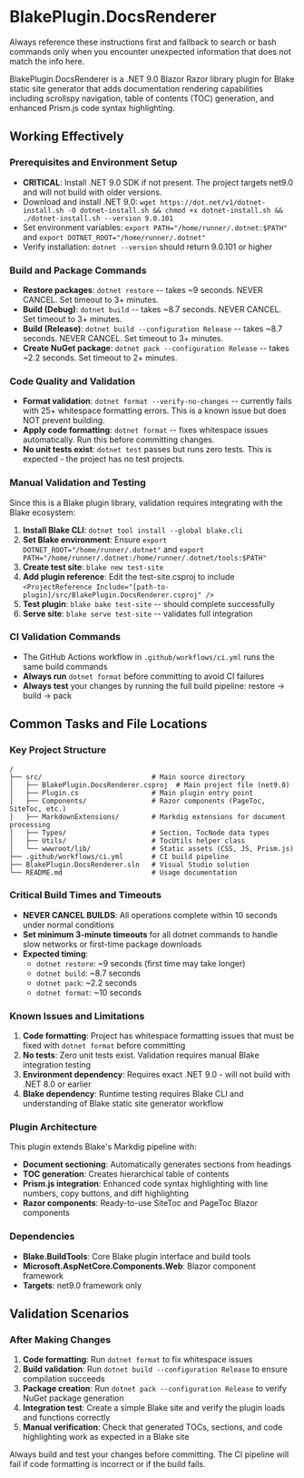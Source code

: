 # BlakePlugin.DocsRenderer

Always reference these instructions first and fallback to search or bash commands only when you encounter unexpected information that does not match the info here.

BlakePlugin.DocsRenderer is a .NET 9.0 Blazor Razor library plugin for Blake static site generator that adds documentation rendering capabilities including scrollspy navigation, table of contents (TOC) generation, and enhanced Prism.js code syntax highlighting.

## Working Effectively

### Prerequisites and Environment Setup
- **CRITICAL**: Install .NET 9.0 SDK if not present. The project targets net9.0 and will not build with older versions.
- Download and install .NET 9.0: `wget https://dot.net/v1/dotnet-install.sh -O dotnet-install.sh && chmod +x dotnet-install.sh && ./dotnet-install.sh --version 9.0.101`
- Set environment variables: `export PATH="/home/runner/.dotnet:$PATH"` and `export DOTNET_ROOT="/home/runner/.dotnet"`
- Verify installation: `dotnet --version` should return 9.0.101 or higher

### Build and Package Commands
- **Restore packages**: `dotnet restore` -- takes ~9 seconds. NEVER CANCEL. Set timeout to 3+ minutes.
- **Build (Debug)**: `dotnet build` -- takes ~8.7 seconds. NEVER CANCEL. Set timeout to 3+ minutes.
- **Build (Release)**: `dotnet build --configuration Release` -- takes ~8.7 seconds. NEVER CANCEL. Set timeout to 3+ minutes.
- **Create NuGet package**: `dotnet pack --configuration Release` -- takes ~2.2 seconds. Set timeout to 2+ minutes.

### Code Quality and Validation
- **Format validation**: `dotnet format --verify-no-changes` -- currently fails with 25+ whitespace formatting errors. This is a known issue but does NOT prevent building.
- **Apply code formatting**: `dotnet format` -- fixes whitespace issues automatically. Run this before committing changes.
- **No unit tests exist**: `dotnet test` passes but runs zero tests. This is expected - the project has no test projects.

### Manual Validation and Testing
Since this is a Blake plugin library, validation requires integrating with the Blake ecosystem:

1. **Install Blake CLI**: `dotnet tool install --global blake.cli`
2. **Set Blake environment**: Ensure `export DOTNET_ROOT="/home/runner/.dotnet"` and `export PATH="/home/runner/.dotnet:/home/runner/.dotnet/tools:$PATH"`
3. **Create test site**: `blake new test-site`
4. **Add plugin reference**: Edit the test-site.csproj to include `<ProjectReference Include="[path-to-plugin]/src/BlakePlugin.DocsRenderer.csproj" />`
5. **Test plugin**: `blake bake test-site` -- should complete successfully
6. **Serve site**: `blake serve test-site` -- validates full integration

### CI Validation Commands
- The GitHub Actions workflow in `.github/workflows/ci.yml` runs the same build commands
- **Always run** `dotnet format` before committing to avoid CI failures
- **Always test** your changes by running the full build pipeline: restore → build → pack

## Common Tasks and File Locations

### Key Project Structure
```
/
├── src/                           # Main source directory
│   ├── BlakePlugin.DocsRenderer.csproj  # Main project file (net9.0)
│   ├── Plugin.cs                  # Main plugin entry point
│   ├── Components/                # Razor components (PageToc, SiteToc, etc.)
│   ├── MarkdownExtensions/        # Markdig extensions for document processing
│   ├── Types/                     # Section, TocNode data types
│   ├── Utils/                     # TocUtils helper class
│   └── wwwroot/lib/               # Static assets (CSS, JS, Prism.js)
├── .github/workflows/ci.yml       # CI build pipeline
├── BlakePlugin.DocsRenderer.sln   # Visual Studio solution
└── README.md                      # Usage documentation
```

### Critical Build Times and Timeouts
- **NEVER CANCEL BUILDS**: All operations complete within 10 seconds under normal conditions
- **Set minimum 3-minute timeouts** for all dotnet commands to handle slow networks or first-time package downloads
- **Expected timing**:
  - `dotnet restore`: ~9 seconds (first time may take longer)
  - `dotnet build`: ~8.7 seconds  
  - `dotnet pack`: ~2.2 seconds
  - `dotnet format`: ~10 seconds

### Known Issues and Limitations
1. **Code formatting**: Project has whitespace formatting issues that must be fixed with `dotnet format` before committing
2. **No tests**: Zero unit tests exist. Validation requires manual Blake integration testing
3. **Environment dependency**: Requires exact .NET 9.0 - will not build with .NET 8.0 or earlier
4. **Blake dependency**: Runtime testing requires Blake CLI and understanding of Blake static site generator workflow

### Plugin Architecture
This plugin extends Blake's Markdig pipeline with:
- **Document sectioning**: Automatically generates sections from headings
- **TOC generation**: Creates hierarchical table of contents  
- **Prism.js integration**: Enhanced code syntax highlighting with line numbers, copy buttons, and diff highlighting
- **Razor components**: Ready-to-use SiteToc and PageToc Blazor components

### Dependencies
- **Blake.BuildTools**: Core Blake plugin interface and build tools
- **Microsoft.AspNetCore.Components.Web**: Blazor component framework
- **Targets**: net9.0 framework only

## Validation Scenarios

### After Making Changes
1. **Code formatting**: Run `dotnet format` to fix whitespace issues
2. **Build validation**: Run `dotnet build --configuration Release` to ensure compilation succeeds
3. **Package creation**: Run `dotnet pack --configuration Release` to verify NuGet package generation
4. **Integration test**: Create a simple Blake site and verify the plugin loads and functions correctly
5. **Manual verification**: Check that generated TOCs, sections, and code highlighting work as expected in a Blake site

Always build and test your changes before committing. The CI pipeline will fail if code formatting is incorrect or if the build fails.